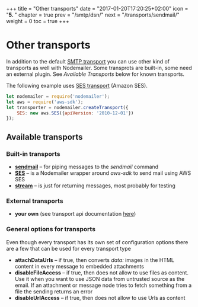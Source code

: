 +++
title = "Other transports"
date = "2017-01-20T17:20:25+02:00"
icon = "<b>5. </b>"
chapter = true
prev = "/smtp/dsn/"
next = "/transports/sendmail/"
weight = 0
toc = true
+++

# Other transports

In addition to the default [SMTP transport](/smtp/) you can use other kind of transports as well with Nodemailer. Some transprots are built-in, some need an external plugin. See _Available Transports_ below for known transports.

The following example uses [SES transport](/transports/ses/) (Amazon SES).

```javascript
let nodemailer = require('nodemailer');
let aws = require('aws-sdk');
let transporter = nodemailer.createTransport({
    SES: new aws.SES({apiVersion: '2010-12-01'})
});
```

## Available transports

### Built-in transports

- **[sendmail](/transports/sendmail/)** – for piping messages to the _sendmail_ command
- **[SES](/transports/ses/)** – is a Nodemailer wrapper around *aws-sdk* to send mail using AWS SES
- **[stream](/transports/stream/)** – is just for returning messages, most probably for testing

### External transports

- **your own** (see transport api documentation [here](/plugins/create/#transports))

### General options for transports

Even though every transport has its own set of configuration options there are a few that can be used for every transport type

- **attachDataUrls** – if true, then converts *data:* images in the HTML content in every message to embedded attachments
- **disableFileAccess** – if true, then does not allow to use files as content. Use it when you want to use JSON data from untrusted source as the email. If an attachment or message node tries to fetch something from a file the sending returns an error
- **disableUrlAccess** – if true, then does not allow to use Urls as content
